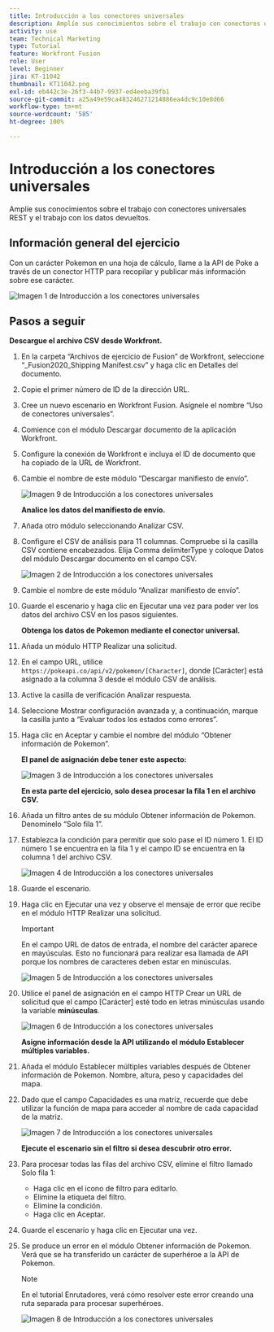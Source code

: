 ```yaml
---
title: Introducción a los conectores universales
description: Amplíe sus conocimientos sobre el trabajo con conectores universales REST y el trabajo con los datos devueltos.
activity: use
team: Technical Marketing
type: Tutorial
feature: Workfront Fusion
role: User
level: Beginner
jira: KT-11042
thumbnail: KT11042.png
exl-id: eb442c3e-26f3-44b7-9937-ed4eeba39fb1
source-git-commit: a25a49e59ca483246271214886ea4dc9c10e8d66
workflow-type: tm+mt
source-wordcount: '585'
ht-degree: 100%

---
```


# Introducción a los conectores universales

Amplíe sus conocimientos sobre el trabajo con conectores universales REST y el trabajo con los datos devueltos.

## Información general del ejercicio

Con un carácter Pokemon en una hoja de cálculo, llame a la API de Poke a través de un conector HTTP para recopilar y publicar más información sobre ese carácter.

![Imagen 1 de Introducción a los conectores universales](../12-exercises/assets/introduction-to-universal-connectors-walkthrough-1.png)

## Pasos a seguir

**Descargue el archivo CSV desde Workfront.**

1. En la carpeta “Archivos de ejercicio de Fusion” de Workfront, seleccione “_Fusion2020_Shipping Manifest.csv” y haga clic en Detalles del documento.
1. Copie el primer número de ID de la dirección URL.
1. Cree un nuevo escenario en Workfront Fusion. Asígnele el nombre “Uso de conectores universales”.
1. Comience con el módulo Descargar documento de la aplicación Workfront.
1. Configure la conexión de Workfront e incluya el ID de documento que ha copiado de la URL de Workfront.
1. Cambie el nombre de este módulo “Descargar manifiesto de envío”.

   ![Imagen 9 de Introducción a los conectores universales](../12-exercises/assets/introduction-to-universal-connectors-walkthrough-9.png)

   **Analice los datos del manifiesto de envío.**

1. Añada otro módulo seleccionando Analizar CSV.
1. Configure el CSV de análisis para 11 columnas. Compruebe si la casilla CSV contiene encabezados. Elija Comma delimiterType y coloque Datos del módulo Descargar documento en el campo CSV.

   ![Imagen 2 de Introducción a los conectores universales](../12-exercises/assets/introduction-to-universal-connectors-walkthrough-2.png)

1. Cambie el nombre de este módulo “Analizar manifiesto de envío”.
1. Guarde el escenario y haga clic en Ejecutar una vez para poder ver los datos del archivo CSV en los pasos siguientes.

   **Obtenga los datos de Pokemon mediante el conector universal.**

1. Añada un módulo HTTP Realizar una solicitud.
1. En el campo URL, utilice `https://pokeapi.co/api/v2/pokemon/[Character]`, donde [Carácter] está asignado a la columna 3 desde el módulo CSV de análisis.
1. Active la casilla de verificación Analizar respuesta.
1. Seleccione Mostrar configuración avanzada y, a continuación, marque la casilla junto a “Evaluar todos los estados como errores”.
1. Haga clic en Aceptar y cambie el nombre del módulo “Obtener información de Pokemon”.

   **El panel de asignación debe tener este aspecto:**

   ![Imagen 3 de Introducción a los conectores universales](../12-exercises/assets/introduction-to-universal-connectors-walkthrough-3.png)

   **En esta parte del ejercicio, solo desea procesar la fila 1 en el archivo CSV.**

1. Añada un filtro antes de su módulo Obtener información de Pokemon. Denomínelo “Solo fila 1”.
1. Establezca la condición para permitir que solo pase el ID número 1. El ID número 1 se encuentra en la fila 1 y el campo ID se encuentra en la columna 1 del archivo CSV.

   ![Imagen 4 de Introducción a los conectores universales](../12-exercises/assets/introduction-to-universal-connectors-walkthrough-4.png)

1. Guarde el escenario.
1. Haga clic en Ejecutar una vez y observe el mensaje de error que recibe en el módulo HTTP Realizar una solicitud.

   >[!IMPORTANT]
   >
   >En el campo URL de datos de entrada, el nombre del carácter aparece en mayúsculas. Esto no funcionará para realizar esa llamada de API porque los nombres de caracteres deben estar en minúsculas.

   ![Imagen 5 de Introducción a los conectores universales](../12-exercises/assets/introduction-to-universal-connectors-walkthrough-5.png)

1. Utilice el panel de asignación en el campo HTTP Crear un URL de solicitud que el campo [Carácter] esté todo en letras minúsculas usando la variable **minúsculas**.

   ![Imagen 6 de Introducción a los conectores universales](../12-exercises/assets/introduction-to-universal-connectors-walkthrough-6.png)

   **Asigne información desde la API utilizando el módulo Establecer múltiples variables.**

1. Añada el módulo Establecer múltiples variables después de Obtener información de Pokemon. Nombre, altura, peso y capacidades del mapa.
1. Dado que el campo Capacidades es una matriz, recuerde que debe utilizar la función de mapa para acceder al nombre de cada capacidad de la matriz.

   ![Imagen 7 de Introducción a los conectores universales](../12-exercises/assets/introduction-to-universal-connectors-walkthrough-7.png)

   **Ejecute el escenario sin el filtro si desea descubrir otro error.**

1. Para procesar todas las filas del archivo CSV, elimine el filtro llamado Solo fila 1:

   + Haga clic en el icono de filtro para editarlo.
   + Elimine la etiqueta del filtro.
   + Elimine la condición.
   + Haga clic en Aceptar.

1. Guarde el escenario y haga clic en Ejecutar una vez.
1. Se produce un error en el módulo Obtener información de Pokemon. Verá que se ha transferido un carácter de superhéroe a la API de Pokemon.

   >[!NOTE]
   >
   >En el tutorial Enrutadores, verá cómo resolver este error creando una ruta separada para procesar superhéroes.

   ![Imagen 8 de Introducción a los conectores universales](../12-exercises/assets/introduction-to-universal-connectors-walkthrough-8.png)
